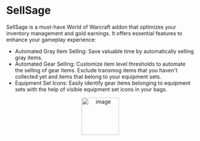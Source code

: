 # SellSage

SellSage is a must-have World of Warcraft addon that optimizes your inventory management and gold earnings. It offers essential features to enhance your gameplay experience:

- Automated Gray Item Selling: Save valuable time by automatically selling gray items.
- Automated Gear Selling: Customize item level thresholds to automate the selling of gear items. Exclude transmog items that you haven't collected yet and items that belong to your equipment sets.
- Equipment Set Icons: Easily identify gear items belonging to equipment sets with the help of visible equipment set icons in your bags.

<p align="center">
  <img src="https://github.com/alexey-detr/SellSage/assets/334228/ad65c0f6-911e-419d-866a-39ef47a5667d" alt="image" width="100">
</p>
